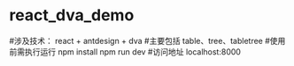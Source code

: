 # react_dva_demo
#涉及技术：
         react + antdesign + dva
#主要包括
        table、tree、tabletree
#使用前需执行运行
        npm install
        npm run dev
#访问地址
        localhost:8000
